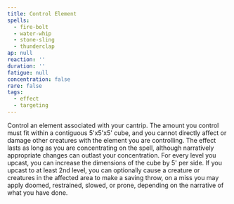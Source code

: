 ```yaml
---
title: Control Element
spells:
  - fire-bolt
  - water-whip
  - stone-sling
  - thunderclap
ap: null
reaction: ''
duration: ''
fatigue: null
concentration: false
rare: false
tags:
  - effect
  - targeting
---
```

Control an element associated with your cantrip. The amount you control must fit within a contiguous 5'x5'x5' cube, and you cannot directly affect or damage other creatures with the element you are controlling. The effect lasts as long as you are concentrating on the spell, although narratively appropriate changes can outlast your concentration. For every level you upcast, you can increase the dimensions of the cube by 5' per side. If you upcast to at least 2nd level, you can optionally cause a creature or creatures in the affected area to make a saving throw, on a miss you may apply doomed, restrained, slowed, or prone, depending on the narrative of what you have done.
